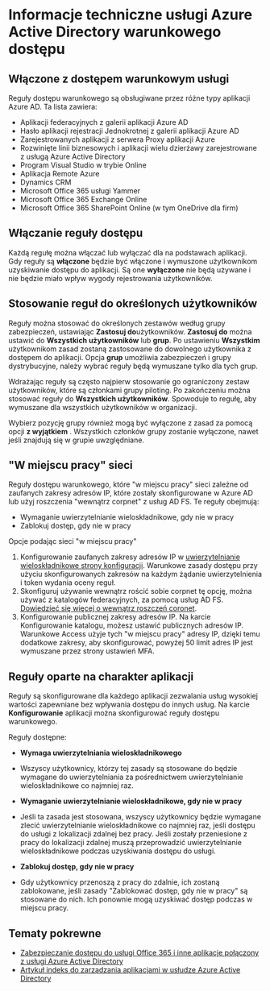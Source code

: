 
<properties
    pageTitle="Informacje techniczne usługi Azure Active Directory dostępu warunkowego | Microsoft Azure"
    description="Za pomocą pola Kontrola dostępu warunkowego usługi Azure Active Directory sprawdza określone warunki wybierz podczas uwierzytelniania użytkownika i przed zezwoleniem na dostęp do aplikacji. Po tych warunki są spełnione, użytkownik uwierzytelniony i dostęp do aplikacji."
    services="active-directory"
    documentationCenter=""
    authors="MarkusVi"
    manager="femila"
    editor=""/>

<tags
    ms.service="active-directory"
    ms.devlang="na"
    ms.topic="article"
    ms.tgt_pltfrm="na"
    ms.workload="identity" 
    ms.date="10/20/2016"
    ms.author="markvi"/>

# <a name="azure-active-directory-conditional-access-technical-reference"></a>Informacje techniczne usługi Azure Active Directory warunkowego dostępu

## <a name="services-enabled-with-conditional-access"></a>Włączone z dostępem warunkowym usługi
Reguły dostępu warunkowego są obsługiwane przez różne typy aplikacji Azure AD. Ta lista zawiera:

- Aplikacji federacyjnych z galerii aplikacji Azure AD
- Hasło aplikacji rejestracji Jednokrotnej z galerii aplikacji Azure AD
- Zarejestrowanych aplikacji z serwera Proxy aplikacji Azure
- Rozwinięte linii biznesowych i aplikacji wielu dzierżawy zarejestrowane z usługą Azure Active Directory
- Program Visual Studio w trybie Online
- Aplikacja Remote Azure
-   Dynamics CRM
- Microsoft Office 365 usługi Yammer
- Microsoft Office 365 Exchange Online
- Microsoft Office 365 SharePoint Online (w tym OneDrive dla firm)


## <a name="enable-access-rules"></a>Włączanie reguły dostępu

Każdą regułę można włączać lub wyłączać dla na podstawach aplikacji. Gdy reguły są **włączone** będzie być włączone i wymuszone użytkownikom uzyskiwanie dostępu do aplikacji. Są one **wyłączone** nie będą używane i nie będzie miało wpływ wygody rejestrowania użytkowników.

## <a name="applying-rules-to-specific-users"></a>Stosowanie reguł do określonych użytkowników
Reguły można stosować do określonych zestawów według grupy zabezpieczeń, ustawiając **Zastosuj do**użytkowników. **Zastosuj do** można ustawić do **Wszystkich użytkowników** lub **grup**. Po ustawieniu **Wszystkim** użytkownikom zasad zostaną zastosowane do dowolnego użytkownika z dostępem do aplikacji. Opcja **grup** umożliwia zabezpieczeń i grupy dystrybucyjne, należy wybrać reguły będą wymuszane tylko dla tych grup.

Wdrażając reguły są często najpierw stosowanie go ograniczony zestaw użytkowników, które są członkami grupy piloting. Po zakończeniu można stosować reguły do **Wszystkich użytkowników**. Spowoduje to regułę, aby wymuszane dla wszystkich użytkowników w organizacji.

Wybierz pozycję grupy również mogą być wyłączone z zasad za pomocą opcji **z wyjątkiem** . Wszystkich członków grupy zostanie wyłączone, nawet jeśli znajdują się w grupie uwzględniane.

## <a name="at-work-networks"></a>"W miejscu pracy" sieci


Reguły dostępu warunkowego, które "w miejscu pracy" sieci zależne od zaufanych zakresy adresów IP, które zostały skonfigurowane w Azure AD lub użyj roszczenia "wewnątrz corpnet" z usług AD FS. Te reguły obejmują:

- Wymaganie uwierzytelnianie wieloskładnikowe, gdy nie w pracy
- Zablokuj dostęp, gdy nie w pracy

Opcje podając sieci "w miejscu pracy"

1. Konfigurowanie zaufanych zakresy adresów IP w [uwierzytelnianie wieloskładnikowe strony konfiguracji](../multi-factor-authentication/multi-factor-authentication-whats-next.md). Warunkowe zasady dostępu przy użyciu skonfigurowanych zakresów na każdym żądanie uwierzytelnienia i token wydania oceny reguł. 
2. Skonfiguruj używanie wewnątrz rościć sobie corpnet tę opcję, można używać z katalogów federacyjnych, za pomocą usług AD FS. [Dowiedzieć się więcej o wewnątrz roszczeń coronet](../multi-factor-authentication/multi-factor-authentication-whats-next.md#trusted-ips).
3. Konfigurowanie publicznej zakresy adresów IP. Na karcie Konfigurowanie katalogu, możesz ustawić publicznych adresów IP. Warunkowe Access użyje tych "w miejscu pracy" adresy IP, dzięki temu dodatkowe zakresy, aby skonfigurować, powyżej 50 limit adres IP jest wymuszane przez strony ustawień MFA.



## <a name="rules-based-on-application-sensitivity"></a>Reguły oparte na charakter aplikacji

Reguły są skonfigurowane dla każdego aplikacji zezwalania usług wysokiej wartości zapewniane bez wpływania dostępu do innych usług. Na karcie **Konfigurowanie** aplikacji można skonfigurować reguły dostępu warunkowego. 

Reguły dostępne:

- **Wymaga uwierzytelniania wieloskładnikowego**
 - Wszyscy użytkownicy, którzy tej zasady są stosowane do będzie wymagane do uwierzytelniania za pośrednictwem uwierzytelnianie wieloskładnikowe co najmniej raz.
 
- **Wymaganie uwierzytelnianie wieloskładnikowe, gdy nie w pracy**
 - Jeśli ta zasada jest stosowana, wszyscy użytkownicy będzie wymagane zlecić uwierzytelnianie wieloskładnikowe co najmniej raz, jeśli dostępu do usługi z lokalizacji zdalnej bez pracy. Jeśli zostały przeniesione z pracy do lokalizacji zdalnej muszą przeprowadzić uwierzytelnianie wieloskładnikowe podczas uzyskiwania dostępu do usługi.
 
- **Zablokuj dostęp, gdy nie w pracy** 
 - Gdy użytkownicy przenoszą z pracy do zdalnie, ich zostaną zablokowane, jeśli zasady "Zablokować dostęp, gdy nie w pracy" są stosowane do nich.  Ich ponownie mogą uzyskiwać dostęp podczas w miejscu pracy.


## <a name="related-topics"></a>Tematy pokrewne

- [Zabezpieczanie dostępu do usługi Office 365 i inne aplikacje połączony z usługi Azure Active Directory](active-directory-conditional-access.md)
- [Artykuł indeks do zarządzania aplikacjami w usłudze Azure Active Directory](active-directory-apps-index.md)

